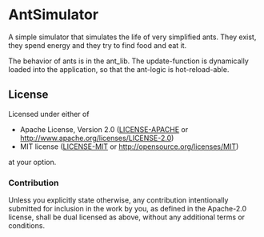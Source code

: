 # AntSimulator

A simple simulator that simulates the life of very simplified ants.
They exist, they spend energy and they try to find food and eat it.

The behavior of ants is in the ant_lib.
The update-function is dynamically loaded into the application,
so that the ant-logic is hot-reload-able.

## License

Licensed under either of

- Apache License, Version 2.0 ([LICENSE-APACHE](LICENSE-APACHE) or
  http://www.apache.org/licenses/LICENSE-2.0)
- MIT license ([LICENSE-MIT](LICENSE-MIT) or http://opensource.org/licenses/MIT)

at your option.

### Contribution

Unless you explicitly state otherwise, any contribution intentionally submitted for inclusion in the
work by you, as defined in the Apache-2.0 license, shall be dual licensed as above, without any
additional terms or conditions.